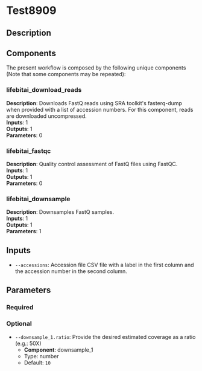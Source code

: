 # Test8909

## Description



## Components

The present workflow is composed by the following unique components (Note that some components may be repeated):

### lifebitai_download_reads

**Description**: Downloads FastQ reads using SRA toolkit's fasterq-dump when provided with a list of accession numbers. For this component, reads are downloaded uncompressed.\
**Inputs**: 1\
**Outputs**: 1\
**Parameters**: 0

### lifebitai_fastqc

**Description**: Quality control assessment of FastQ files using FastQC.\
**Inputs**: 1\
**Outputs**: 1\
**Parameters**: 0

### lifebitai_downsample

**Description**: Downsamples FastQ samples.\
**Inputs**: 1\
**Outputs**: 1\
**Parameters**: 1

## Inputs

- `--accessions`: Accession file CSV file with a label in the first column and the accession number in the second column.
## Parameters

### Required



### Optional

- `--downsample_1.ratio`: Provide the desired estimated coverage as a ratio (e.g.: 50X)
    - **Component**: downsample_1 
    - Type: number
    - Default: `10` 

